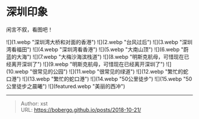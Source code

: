 # 深圳印象


闲言不叙，看图吧！

![](1.webp &#34;深圳湾大桥和对面的香港&#34;)
![](2.webp &#34;台风过后&#34;)
![](3.webp &#34;深圳湾看福田&#34;)
![](4.webp &#34;深圳湾看香港&#34;)
![](5.webp &#34;大南山顶&#34;)
![](6.webp &#34;蔚蓝的大海&#34;)
![](7.webp &#34;大梅沙海滨栈道&#34;)
![](8.webp &#34;明斯克航母，可惜现在已经离开深圳了&#34;)
![](9.webp &#34;明斯克航母，可惜现在已经离开深圳了&#34;)
![](10.webp &#34;很常见的公园&#34;)
![](11.webp &#34;很常见的绿道&#34;)
![](12.webp &#34;繁忙的蛇口港&#34;)
![](13.webp &#34;繁忙的蛇口港&#34;)
![](14.webp &#34;50公里徒步&#34;)
![](15.webp &#34;50公里徒步之晨曦&#34;)
![](featured.webp &#34;美丽的西冲&#34;)



---

> Author: xst  
> URL: https://bobergo.github.io/posts/2018-10-21/  

